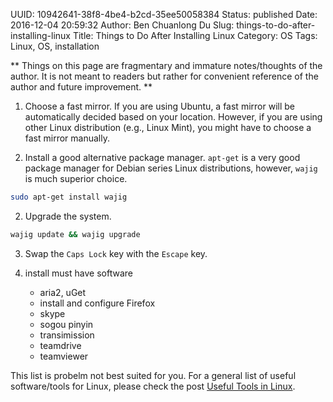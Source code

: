 UUID: 10942641-38f8-4be4-b2cd-35ee50058384
Status: published
Date: 2016-12-04 20:59:32
Author: Ben Chuanlong Du
Slug: things-to-do-after-installing-linux
Title: Things to Do After Installing Linux
Category: OS
Tags: Linux, OS, installation

**
Things on this page are
fragmentary and immature notes/thoughts of the author.
It is not meant to readers
but rather for convenient reference of the author and future improvement.
**

1. Choose a fast mirror.
If you are using Ubuntu, 
a fast mirror will be automatically decided based on your location. 
However, if you are using other Linux distribution (e.g., Linux Mint),
you might have to choose a fast mirror manually.

2. Install a good alternative package manager.
`apt-get` is a very good package manager for Debian series Linux distributions,
however, `wajig` is much superior choice.
```bash
sudo apt-get install wajig
```

2. Upgrade the system.
```bash
wajig update && wajig upgrade
```

3. Swap the `Caps Lock` key with the `Escape` key.

3. install must have software

    - aria2, uGet
    - install and configure Firefox 
    - skype
    - sogou pinyin
    - transimission
    - teamdrive
    - teamviewer

This list is probelm not best suited for you. 
For a general list of useful software/tools for Linux, 
please check the post [Useful Tools in Linux](http://www.legendu.net/misc/blog/useful-tools-linux/).
